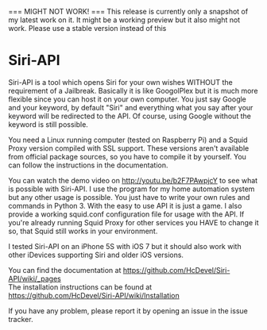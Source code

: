 === MIGHT NOT WORK! ===
This release is currently only a snapshot of my latest work on it. It might be a working preview but it also might not work. Please use a stable version instead of this

Siri-API
========

Siri-API is a tool which opens Siri for your own wishes WITHOUT the requirement of a Jailbreak. Basically it is like GoogolPlex but it is much more flexible since you can host it on your own computer. You just say Google and your keyword, by default "Siri" and everything what you say after your keyword will be redirected to the API. Of course, using Google without the keyword is still possible.

You need a Linux running computer (tested on Raspberry Pi) and a Squid Proxy version compiled with SSL support. These versions aren't available from official package sources, so you have to compile it by yourself. You can follow the instructions in the documentation.

You can watch the demo video on http://youtu.be/b2F7PAwpjcY to see what is possible with Siri-API. I use the program for my home automation system but any other usage is possible. You just have to write your own rules and commands in Python 3. With the easy to use API it is just a game. I also provide a working squid.conf configuration file for usage with the API. If you're already running Squid Proxy for other services you HAVE to change it so, that Squid still works in your environment.

I tested Siri-API on an iPhone 5S with iOS 7 but it should also work with other iDevices supporting Siri and older iOS versions.

You can find the documentation at https://github.com/HcDevel/Siri-API/wiki/_pages  
The installation instructions can be found at https://github.com/HcDevel/Siri-API/wiki/Installation

If you have any problem, please report it by opening an issue in the issue tracker.